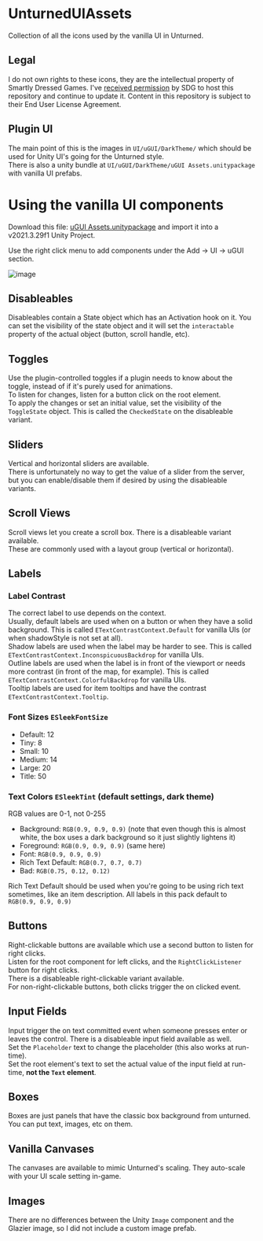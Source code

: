 # UnturnedUIAssets
Collection of all the icons used by the vanilla UI in Unturned.

## Legal
I do not own rights to these icons, they are the intellectual property of Smartly Dressed Games. I've [received permission](https://github.com/DanielWillett/UnturnedUIAssets/issues/1#issue-3029522441) by SDG to host this repository and continue to update it. Content in this repository is subject to their End User License Agreement.

## Plugin UI

The main point of this is the images in `UI/uGUI/DarkTheme/` which should be used for Unity UI's going for the Unturned style.<br/>
There is also a unity bundle at `UI/uGUI/DarkTheme/uGUI Assets.unitypackage` with vanilla UI prefabs.

# Using the vanilla UI components

Download this file: [uGUI Assets.unitypackage](https://github.com/DanielWillett/UnturnedUIAssets/blob/main/UI/uGUI/DarkTheme/uGUI%20Assets.unitypackage) and import it into a v2021.3.29f1 Unity Project.

Use the right click menu to add components under the Add -> UI -> uGUI section.

![image](https://github.com/DanielWillett/UnturnedUIAssets/assets/12886600/e5045cf5-78dd-4bd1-bb95-d1bc2b4cb473)


## Disableables
Disableables contain a State object which has an Activation hook on it. You can set the visibility of the state object and it will set the `interactable` property of the actual object (button, scroll handle, etc).

## Toggles
Use the plugin-controlled toggles if a plugin needs to know about the toggle, instead of if it's purely used for animations.<br/>
To listen for changes, listen for a button click on the root element.<br/>
To apply the changes or set an initial value, set the visibility of the `ToggleState` object. This is called the `CheckedState` on the disableable variant.

## Sliders
Vertical and horizontal sliders are available.<br/>
There is unfortunately no way to get the value of a slider from the server, but you can enable/disable them if desired by using the disableable variants.

## Scroll Views
Scroll views let you create a scroll box. There is a disableable variant available.<br/>
These are commonly used with a layout group (vertical or horizontal).<br/>

## Labels

### Label Contrast
The correct label to use depends on the context.<br/>
Usually, default labels are used when on a button or when they have a solid background. This is called `ETextContrastContext.Default` for vanilla UIs (or when shadowStyle is not set at all).<br/>
Shadow labels are used when the label may be harder to see. This is called `ETextContrastContext.InconspicuousBackdrop` for vanilla UIs.<br/>
Outline labels are used when the label is in front of the viewport or needs more contrast (in front of the map, for example). This is called `ETextContrastContext.ColorfulBackdrop` for vanilla UIs.<br/>
Tooltip labels are used for item tooltips and have the contrast `ETextContrastContext.Tooltip`.

### Font Sizes `ESleekFontSize`
* Default: 12
* Tiny: 8
* Small: 10
* Medium: 14
* Large: 20
* Title: 50

### Text Colors `ESleekTint` (default settings, dark theme)
RGB values are 0-1, not 0-255
* Background: `RGB(0.9, 0.9, 0.9)` (note that even though this is almost white, the box uses a dark background so it just slightly lightens it)
* Foreground: `RGB(0.9, 0.9, 0.9)` (same here)
* Font: `RGB(0.9, 0.9, 0.9)`
* Rich Text Default: `RGB(0.7, 0.7, 0.7)`
* Bad: `RGB(0.75, 0.12, 0.12)`

Rich Text Default should be used when you're going to be using rich text sometimes, like an item description. All labels in this pack default to `RGB(0.9, 0.9, 0.9)`

## Buttons
Right-clickable buttons are available which use a second button to listen for right clicks.<br/>
Listen for the root component for left clicks, and the `RightClickListener` button for right clicks.<br/>
There is a disableable right-clickable variant available.<br/>
For non-right-clickable buttons, both clicks trigger the on clicked event.

## Input Fields
Input trigger the on text committed event when someone presses enter or leaves the control. There is a disableable input field available as well.<br/>
Set the `Placeholder` text to change the placeholder (this also works at run-time).<br/>
Set the root element's text to set the actual value of the input field at run-time, **not the `Text` element**.

## Boxes
Boxes are just panels that have the classic box background from unturned. You can put text, images, etc on them.

## Vanilla Canvases
The canvases are available to mimic Unturned's scaling. They auto-scale with your UI scale setting in-game.

## Images
There are no differences between the Unity `Image` component and the Glazier image, so I did not include a custom image prefab.

